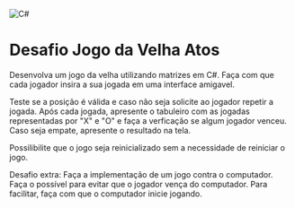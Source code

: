 ![C#](https://img.shields.io/badge/C%23-239120?style=for-the-badge&logo=c-sharp&logoColor=white)

# Desafio Jogo da Velha Atos

Desenvolva um jogo da velha utilizando matrizes em C#. Faça com que cada jogador insira a sua jogada em uma interface amigavel.

Teste se a posição é válida e caso não seja solicite ao jogador repetir a jogada. Após cada jogada, apresente o tabuleiro com as 
jogadas representadas por "X" e "O" e faça a verficação se algum jogador venceu.
Caso seja empate, apresente o resultado na tela. 

Possilibilite que o jogo seja reinicializado sem a necessidade de reiniciar o jogo.

Desafio extra: Faça a implementação de um jogo contra o computador. Faça o possível para evitar que o jogador vença do computador. 
Para facilitar, faça com que o computador inicie jogando.
